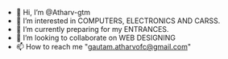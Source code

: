 - 👋 Hi, I’m @Atharv-gtm
- 👀 I’m interested in COMPUTERS, ELECTRONICS AND CARSS.
- 🌱 I’m currently preparing for my ENTRANCES.
- 💞️ I’m looking to collaborate on WEB DESIGNING
- 📫 How to reach me "gautam.atharvofc@gmail.com"
